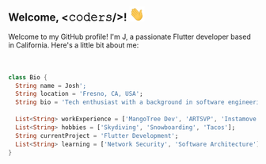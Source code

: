 ## Welcome, <𝚌𝚘𝚍𝚎𝚛𝚜/>! <img src="https://raw.githubusercontent.com/ABSphreak/ABSphreak/master/gifs/Hi.gif" width="30px"></h2>

Welcome to my GitHub profile! I'm J, a passionate Flutter developer based in California. Here's a little bit about me:

```dart


class Bio {
  String name = Josh';
  String location = 'Fresno, CA, USA';
  String bio = 'Tech enthusiast with a background in software engineering and business.';
  
  List<String> workExperience = ['MangoTree Dev', 'ARTSVP', 'Instamove', 'Le Wagon'];
  List<String> hobbies = ['Skydiving', 'Snowboarding', 'Tacos'];
  String currentProject = 'Flutter Development';
  List<String> learning = ['Network Security', 'Software Architecture'];
}

